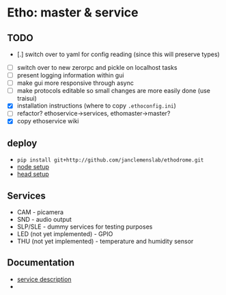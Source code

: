 # Etho: master & service

## TODO
- [.] switch over to yaml for config reading (since this will preserve types)
- [ ] switch over to new zerorpc and pickle on localhost tasks
- [ ] present logging information within gui
- [ ] make gui more responsive through async
- [ ] make protocols editable so small changes are more easily done (use traisui)
- [x] installation instructions (where to copy `.ethoconfig.ini`)
- [ ] refactor? ethoservice->services, ethomaster->master?
- [x] copy ethoservice wiki

## deploy
- `pip install git+http://github.com/janclemenslab/ethodrome.git`
- [node setup](https://github.com/janclemenslab/ethoservice/wiki/Node-setup)
- [head setup](https://github.com/janclemenslab/ethoservice/wiki/Head-setup)

## Services
- CAM - picamera
- SND - audio output
- SLP/SLE - dummy services for testing purposes
- LED (not yet implemented) - GPIO
- THU (not yet implemented) - temperature and humidity sensor

## Documentation
- [service description](https://github.com/janclemenslab/ethoservice/wiki/Services)
- 
